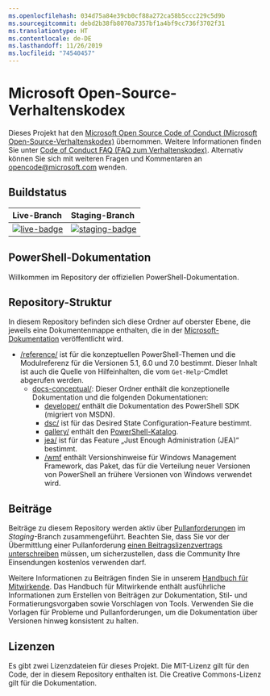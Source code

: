 ```yaml
---
ms.openlocfilehash: 034d75a84e39cb0cf88a272ca58b5ccc229c5d9b
ms.sourcegitcommit: debd2b38fb8070a7357bf1a4bf9cc736f3702f31
ms.translationtype: HT
ms.contentlocale: de-DE
ms.lasthandoff: 11/26/2019
ms.locfileid: "74540457"
---
```

# <a name="microsoft-open-source-code-of-conduct"></a>Microsoft Open-Source-Verhaltenskodex

Dieses Projekt hat den [Microsoft Open Source Code of Conduct (Microsoft Open-Source-Verhaltenskodex)](https://opensource.microsoft.com/codeofconduct/) übernommen. Weitere Informationen finden Sie unter [Code of Conduct FAQ (FAQ zum Verhaltenskodex)](https://opensource.microsoft.com/codeofconduct/faq/). Alternativ können Sie sich mit weiteren Fragen und Kommentaren an [opencode@microsoft.com](mailto:opencode@microsoft.com) wenden.

[live-badge]: https://powershell.visualstudio.com/PowerShell-Docs/_apis/build/status/PowerShell-Docs-CI?branchName=live
[staging-badge]: https://powershell.visualstudio.com/PowerShell-Docs/_apis/build/status/PowerShell-Docs-CI?branchName=staging

## <a name="build-status"></a>Buildstatus

| Live-Branch | Staging-Branch |
|:------------|:---------------|
| [![live-badge][]][live-badge] | [![staging-badge][]][staging-badge]

## <a name="powershell-documentation"></a>PowerShell-Dokumentation

Willkommen im Repository der offiziellen PowerShell-Dokumentation.

## <a name="repository-structure"></a>Repository-Struktur

In diesem Repository befinden sich diese Ordner auf oberster Ebene, die jeweils eine Dokumentenmappe enthalten, die in der [Microsoft-Dokumentation](https://docs.microsoft.com/powershell) veröffentlicht wird.

- [/reference/](https://docs.microsoft.com/powershell/scripting/) ist für die konzeptuellen PowerShell-Themen und die Modulreferenz für die Versionen 5.1, 6.0 und 7.0 bestimmt. Dieser Inhalt ist auch die Quelle von Hilfeinhalten, die vom `Get-Help`-Cmdlet abgerufen werden.
  - [docs-conceptual/](https://docs.microsoft.com/powershell): Dieser Ordner enthält die konzeptionelle Dokumentation und die folgenden Dokumentationen:
    - [developer/](https://docs.microsoft.com/powershell/scripting/developer/) enthält die Dokumentation des PowerShell SDK (migriert von MSDN).
    - [dsc/](https://docs.microsoft.com/powershell/scripting/dsc/) ist für das Desired State Configuration-Feature bestimmt.
    - [gallery/](https://docs.microsoft.com/powershell/scripting/gallery) enthält den [PowerShell-Katalog](https://www.powershellgallery.com/).
    - [jea/](https://docs.microsoft.com/powershell/scripting/jea/) ist für das Feature „Just Enough Administration (JEA)“ bestimmt.
    - [/wmf](https://docs.microsoft.com/powershell/scripting/wmf/overview) enthält Versionshinweise für Windows Management Framework, das Paket, das für die Verteilung neuer Versionen von PowerShell an frühere Versionen von Windows verwendet wird.

## <a name="contributing"></a>Beiträge

Beiträge zu diesem Repository werden aktiv über [Pullanforderungen](https://help.github.com/articles/using-pull-requests/) im *Staging*-Branch zusammengeführt.
Beachten Sie, dass Sie vor der Übermittlung einer Pullanforderung [einen Beitragslizenzvertrags unterschreiben](https://cla.microsoft.com/) müssen, um sicherzustellen, dass die Community Ihre Einsendungen kostenlos verwenden darf.

Weitere Informationen zu Beiträgen finden Sie in unserem [Handbuch für Mitwirkende](https://docs.microsoft.com/contribute/powershell/powershell-contribute). Das Handbuch für Mitwirkende enthält ausführliche Informationen zum Erstellen von Beiträgen zur Dokumentation, Stil- und Formatierungsvorgaben sowie Vorschlagen von Tools. Verwenden Sie die Vorlagen für Probleme und Pullanforderungen, um die Dokumentation über Versionen hinweg konsistent zu halten.

## <a name="licenses"></a>Lizenzen

Es gibt zwei Lizenzdateien für dieses Projekt. Die MIT-Lizenz gilt für den Code, der in diesem Repository enthalten ist. Die Creative Commons-Lizenz gilt für die Dokumentation.